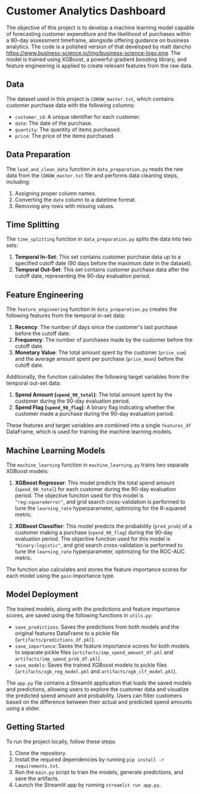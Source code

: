 # Customer Analytics Dashboard

The objective of this project is to develop a machine learning model capable of forecasting customer expenditure and the likelihood of purchases within a 90-day assessment timeframe, alongside offering guidance on business analytics. The code is a polished version of that developed by matt dancho https://www.business-science.io/img/business-science-logo.png.
The model is trained using XGBoost, a powerful gradient boosting library, and feature engineering is applied to create relevant features from the raw data.

## Data

The dataset used in this project is `CDNOW_master.txt`, which contains customer purchase data with the following columns:

- `customer_id`: A unique identifier for each customer.
- `date`: The date of the purchase.
- `quantity`: The quantity of items purchased.
- `price`: The price of the items purchased.

## Data Preparation

The `load_and_clean_data` function in `data_preparation.py` reads the raw data from the `CDNOW_master.txt` file and performs data cleaning steps, including:

1. Assigning proper column names.
2. Converting the `date` column to a datetime format.
3. Removing any rows with missing values.

## Time Splitting

The `time_splitting` function in `data_preparation.py` splits the data into two sets:

1. **Temporal In-Set**: This set contains customer purchase data up to a specified cutoff date (90 days before the maximum date in the dataset).
2. **Temporal Out-Set**: This set contains customer purchase data after the cutoff date, representing the 90-day evaluation period.

## Feature Engineering

The `feature_engineering` function in `data_preparation.py` creates the following features from the temporal in-set data:

1. **Recency**: The number of days since the customer's last purchase before the cutoff date.
2. **Frequency**: The number of purchases made by the customer before the cutoff date.
3. **Monetary Value**: The total amount spent by the customer (`price_sum`) and the average amount spent per purchase (`price_mean`) before the cutoff date.

Additionally, the function calculates the following target variables from the temporal out-set data:

1. **Spend Amount (`spend_90_total`)**: The total amount spent by the customer during the 90-day evaluation period.
2. **Spend Flag (`spend_90_flag`)**: A binary flag indicating whether the customer made a purchase during the 90-day evaluation period.

These features and target variables are combined into a single `features_df` DataFrame, which is used for training the machine learning models.

## Machine Learning Models

The `machine_learning` function in `machine_learning.py` trains two separate XGBoost models:

1. **XGBoost Regressor**: This model predicts the total spend amount (`spend_90_total`) for each customer during the 90-day evaluation period. The objective function used for this model is `"reg:squarederror"`, and grid search cross-validation is performed to tune the `learning_rate` hyperparameter, optimizing for the R-squared metric.

2. **XGBoost Classifier**: This model predicts the probability (`pred_prob`) of a customer making a purchase (`spend_90_flag`) during the 90-day evaluation period. The objective function used for this model is `"binary:logistic"`, and grid search cross-validation is performed to tune the `learning_rate` hyperparameter, optimizing for the ROC-AUC metric.

The function also calculates and stores the feature importance scores for each model using the `gain` importance type.

## Model Deployment

The trained models, along with the predictions and feature importance scores, are saved using the following functions in `utils.py`:

- `save_predictions`: Saves the predictions from both models and the original features DataFrame to a pickle file (`artifacts/predictions_df.pkl`).
- `save_importance`: Saves the feature importance scores for both models to separate pickle files (`artifacts/imp_spend_amount_df.pkl` and `artifacts/imp_spend_prob_df.pkl`).
- `save_models`: Saves the trained XGBoost models to pickle files (`artifacts/xgb_reg_model.pkl` and `artifacts/xgb_clf_model.pkl`).

The `app.py` file contains a Streamlit application that loads the saved models and predictions, allowing users to explore the customer data and visualize the predicted spend amount and probability. Users can filter customers based on the difference between their actual and predicted spend amounts using a slider.

## Getting Started

To run the project locally, follow these steps:

1. Clone the repository.
2. Install the required dependencies by running `pip install -r requirements.txt`.
3. Run the `main.py` script to train the models, generate predictions, and save the artifacts.
4. Launch the Streamlit app by running `streamlit run app.py`.

